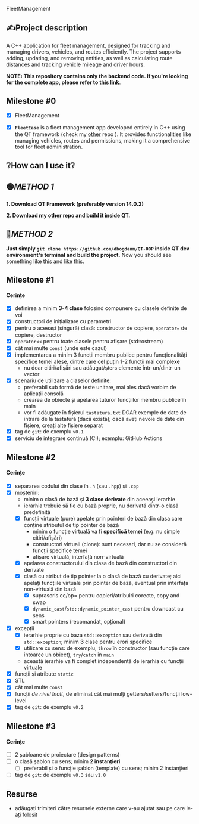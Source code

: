 FleetManagement

## ✍️Project description
A C++ application for fleet management, designed for tracking and managing drivers, vehicles, and routes efficiently. The project supports adding, updating, and removing entities, as well as calculating route distances and tracking vehicle mileage and driver hours. 

**NOTE: This repository contains only the backend code. If you're looking for the complete app, please refer to [this link](https://github.com/dbogdanm/QT-OOP)**.
## Milestone #0

- [x] FleetManagement
- [x] **`FleetEase`** is a fleet management app developed entirely in C++ using the QT framework (check my [other](https://github.com/dbogdanm/QT-OOP) repo ). It provides functionalities like managing vehicles, routes and permissions, making it a comprehensive tool for fleet administration.


## ❔**How can I use it❔**

   ## 🟢***METHOD 1***

   **1. Download QT Framework (preferably version 14.0.2)**

   **2. Download my [other](https://github.com/dbogdanm/QT-OOP) repo and build it inside QT.**

   ## 🔵***METHOD 2***
          
   **Just simply `git clone https://github.com/dbogdanm/QT-OOP` inside QT dev environment's terminal and build the project.**
      Now you should see something like [this](https://media.discordapp.net/attachments/757656608137412719/1305835843013054524/image.png?ex=6746eee6&is=67459d66&hm=f7323c0e399c838e2ea1bf9a2402d8502f7b7d0ec8bbdc13a41cb5aa492081b8&=&format=webp&quality=lossless&width=760&height=488) and like [this](https://media.discordapp.net/attachments/757656608137412719/1305654537327218698/image.png?ex=6746eecb&is=67459d4b&hm=e83afe023d413a8d10301521d2e14d6a94e48c3fd4ae4ae95b5d54e5f1e484cc&=&format=webp&quality=lossless&width=868&height=469). 
      
      
   
## Milestone #1

#### Cerințe
- [x] definirea a minim **3-4 clase** folosind compunere cu clasele definite de voi
- [x] constructori de inițializare cu parametri
- [x] pentru o aceeași (singură) clasă: constructor de copiere, `operator=` de copiere, destructor
- [x] `operator<<` pentru toate clasele pentru afișare (std::ostream)
- [x] cât mai multe `const` (unde este cazul)
- [x] implementarea a minim 3 funcții membru publice pentru funcționalități specifice temei alese, dintre care cel puțin 1-2 funcții mai complexe
  - nu doar citiri/afișări sau adăugat/șters elemente într-un/dintr-un vector
- [x] scenariu de utilizare a claselor definite:
  - preferabil sub formă de teste unitare, mai ales dacă vorbim de aplicații consolă 
  - crearea de obiecte și apelarea tuturor funcțiilor membru publice în main
  - vor fi adăugate în fișierul `tastatura.txt` DOAR exemple de date de intrare de la tastatură (dacă există); dacă aveți nevoie de date din fișiere, creați alte fișiere separat
- [x] tag de `git`: de exemplu `v0.1`
- [x] serviciu de integrare continuă (CI); exemplu: GitHub Actions

## Milestone #2

#### Cerințe
- [x] separarea codului din clase în `.h` (sau `.hpp`) și `.cpp`
- [x] moșteniri:
  - minim o clasă de bază și **3 clase derivate** din aceeași ierarhie
  - ierarhia trebuie să fie cu bază proprie, nu derivată dintr-o clasă predefinită
  - [x] funcții virtuale (pure) apelate prin pointeri de bază din clasa care conține atributul de tip pointer de bază
    - minim o funcție virtuală va fi **specifică temei** (e.g. nu simple citiri/afișări)
    - constructori virtuali (clone): sunt necesari, dar nu se consideră funcții specifice temei
    - afișare virtuală, interfață non-virtuală
  - [x] apelarea constructorului din clasa de bază din constructori din derivate
  - [x] clasă cu atribut de tip pointer la o clasă de bază cu derivate; aici apelați funcțiile virtuale prin pointer de bază, eventual prin interfața non-virtuală din bază
    - [x] suprascris cc/op= pentru copieri/atribuiri corecte, copy and swap
    - [x] `dynamic_cast`/`std::dynamic_pointer_cast` pentru downcast cu sens
    - [x] smart pointers (recomandat, opțional)
- [x] excepții
  - [x] ierarhie proprie cu baza `std::exception` sau derivată din `std::exception`; minim **3** clase pentru erori specifice
  - [x] utilizare cu sens: de exemplu, `throw` în constructor (sau funcție care întoarce un obiect), `try`/`catch` în `main`
  - această ierarhie va fi complet independentă de ierarhia cu funcții virtuale
- [x] funcții și atribute `static`
- [x] STL
- [x] cât mai multe `const`
- [x] funcții *de nivel înalt*, de eliminat cât mai mulți getters/setters/funcții low-level
- [x] tag de `git`: de exemplu `v0.2`

## Milestone #3

#### Cerințe
- [ ] 2 șabloane de proiectare (design patterns)
- [ ] o clasă șablon cu sens; minim **2 instanțieri**
  - [ ] preferabil și o funcție șablon (template) cu sens; minim 2 instanțieri
- [ ] tag de `git`: de exemplu `v0.3` sau `v1.0`

## Resurse
- adăugați trimiteri către resursele externe care v-au ajutat sau pe care le-ați folosit
